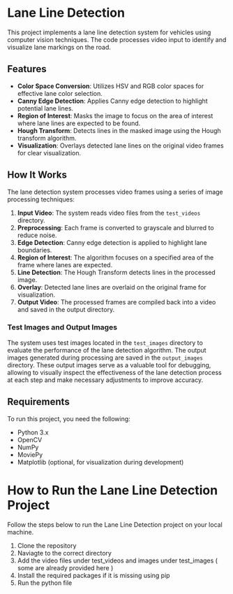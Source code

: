 # Lane Line Detection

This project implements a lane line detection system for vehicles using computer vision techniques. The code processes video input to identify and visualize lane markings on the road.

## Features

- **Color Space Conversion**: Utilizes HSV and RGB color spaces for effective lane color selection.
- **Canny Edge Detection**: Applies Canny edge detection to highlight potential lane lines.
- **Region of Interest**: Masks the image to focus on the area of interest where lane lines are expected to be found.
- **Hough Transform**: Detects lines in the masked image using the Hough transform algorithm.
- **Visualization**: Overlays detected lane lines on the original video frames for clear visualization.

## How It Works

The lane detection system processes video frames using a series of image processing techniques:

1. **Input Video**: The system reads video files from the `test_videos` directory.
2. **Preprocessing**: Each frame is converted to grayscale and blurred to reduce noise.
3. **Edge Detection**: Canny edge detection is applied to highlight lane boundaries.
4. **Region of Interest**: The algorithm focuses on a specified area of the frame where lanes are expected.
5. **Line Detection**: The Hough Transform detects lines in the processed image.
6. **Overlay**: Detected lane lines are overlaid on the original frame for visualization.
7. **Output Video**: The processed frames are compiled back into a video and saved in the output directory.

### Test Images and Output Images

The system uses test images located in the `test_images` directory to evaluate the performance of the lane detection algorithm. The output images generated during processing are saved in the `output_images` directory. These output images serve as a valuable tool for debugging, allowing to visually inspect the effectiveness of the lane detection process at each step and make necessary adjustments to improve accuracy.

## Requirements

To run this project, you need the following:

- Python 3.x
- OpenCV
- NumPy
- MoviePy
- Matplotlib (optional, for visualization during development)

# How to Run the Lane Line Detection Project

Follow the steps below to run the Lane Line Detection project on your local machine.

1. Clone the repository
2. Naviagte to the correct directory
3. Add the video files under test_videos and images under test_images ( some are already provided here )
4. Install the required packages if it is missing using pip
5. Run the python file
